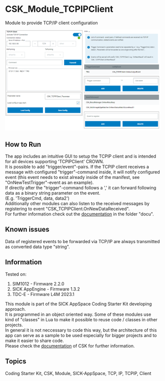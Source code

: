 # CSK_Module_TCPIPClient

Module to provide TCP/IP client configuration

![](https://github.com/SICKAppSpaceCodingStarterKit/CSK_Module_TCPIPClient/blob/main/docu/media/UI_Screenshot.png)

## How to Run

The app includes an intuitive GUI to setup the TCPIP client and is intended for all devices supporting 'TCPIPClient' CROWN.  
It is possible to add "trigger/event"-pairs. If the TCPIP client receives a message with configured "trigger"-command inside, it will
notify configured event (this event needs to exist already inside of the manifest, see "OnNewTestTrigger"-event as an example).  
If directly after the "trigger"-command follows a ',' it can forward following data as a binary string parameter on the event.  
(E.g. 'TriggerCmd, data, data2')  
Additionally other modules can also listen to the received messages by registering to event "CSK_TCPIPClient.OnNewDataReceived".  
For further information check out the [documentation](https://raw.githack.com/SICKAppSpaceCodingStarterKit/CSK_Module_TCPIPClient/main/docu/CSK_Module_TCPIPClient.html) in the folder "docu".

## Known issues

Data of registered events to be forwarded via TCP/IP are always transmitted as converted data type "string".

## Information

Tested on:

1. SIM1012        - Firmware 2.2.0
2. SICK AppEngine - Firmware 1.3.2
3. TDC-E          - Firmware L4M 2023.1

This module is part of the SICK AppSpace Coding Starter Kit developing approach.  
It is programmed in an object oriented way. Some of these modules use kind of "classes" in Lua to make it possible to reuse code / classes in other projects.  
In general it is not neccessary to code this way, but the architecture of this app can serve as a sample to be used especially for bigger projects and to make it easier to share code.  
Please check the [documentation](https://github.com/SICKAppSpaceCodingStarterKit/.github/blob/main/docu/SICKAppSpaceCodingStarterKit_Documentation.md) of CSK for further information.  

## Topics

Coding Starter Kit, CSK, Module, SICK-AppSpace, TCP, IP, TCPIP, Client
